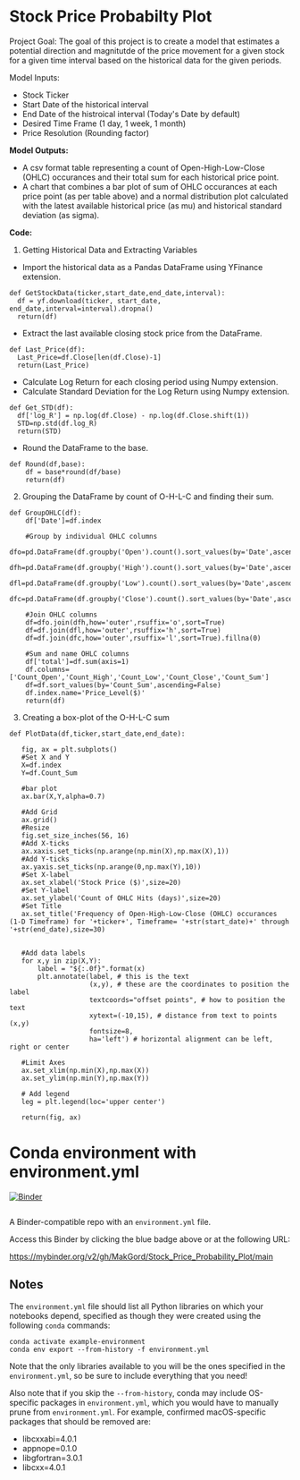 # Stock Price Probabilty Plot

Project Goal: 
The goal of this project is to create a model that estimates a potential direction and magnitutde of the price movement for a given stock for a given time interval based on the historical data for the given periods. 

Model Inputs: 
- Stock Ticker
- Start Date of the historical interval
- End Date of the histroical interval (Today's Date by default)
- Desired Time Frame (1 day, 1 week, 1 month)
- Price Resolution (Rounding factor)

**Model Outputs:** 
- A csv format table representing a count of Open-High-Low-Close (OHLC) occurances and their total sum for each historical price point. 
- A chart that combines a bar plot of sum of OHLC occurances at each price point (as per table above) and a normal distribution plot calculated with the latest available historical price (as mu) and historical standard deviation (as sigma). 

**Code:** 
1. Getting Historical Data and Extracting Variables

  * Import the historical data as a Pandas DataFrame using YFinance extension.
  
  ```
  def GetStockData(ticker,start_date,end_date,interval):
    df = yf.download(ticker, start_date, end_date,interval=interval).dropna()
    return(df)
  ```
  * Extract the last available closing stock price from the DataFrame.
  
  ```
  def Last_Price(df):
    Last_Price=df.Close[len(df.Close)-1]
    return(Last_Price) 
  ```
  * Calculate Log Return for each closing period using Numpy extension.
  * Calculate Standard Deviation for the Log Return using Numpy extension. 
  
  ```
  def Get_STD(df):
    df['log_R'] = np.log(df.Close) - np.log(df.Close.shift(1))
    STD=np.std(df.log_R)
    return(STD)
  ```
  
  * Round the DataFrame to the base.
  ```
  def Round(df,base):
      df = base*round(df/base)
      return(df)
  ```
2. Grouping the DataFrame by count of O-H-L-C and finding their sum. 
  
 ```
 def GroupOHLC(df):
     df['Date']=df.index

     #Group by individual OHLC columns
     dfo=pd.DataFrame(df.groupby('Open').count().sort_values(by='Date',ascending=False).Date)
     dfh=pd.DataFrame(df.groupby('High').count().sort_values(by='Date',ascending=False).Date)
     dfl=pd.DataFrame(df.groupby('Low').count().sort_values(by='Date',ascending=False).Date)
     dfc=pd.DataFrame(df.groupby('Close').count().sort_values(by='Date',ascending=False).Date)

     #Join OHLC columns
     df=dfo.join(dfh,how='outer',rsuffix='o',sort=True)
     df=df.join(dfl,how='outer',rsuffix='h',sort=True)
     df=df.join(dfc,how='outer',rsuffix='l',sort=True).fillna(0)

     #Sum and name OHLC columns
     df['total']=df.sum(axis=1)
     df.columns=['Count_Open','Count_High','Count_Low','Count_Close','Count_Sum']
     df=df.sort_values(by='Count_Sum',ascending=False)
     df.index.name='Price_Level($)'
     return(df)
 ```

3. Creating a box-plot of the O-H-L-C sum

 ```
 def PlotData(df,ticker,start_date,end_date):

    fig, ax = plt.subplots()
    #Set X and Y
    X=df.index
    Y=df.Count_Sum
    
    #bar plot
    ax.bar(X,Y,alpha=0.7)
    
    #Add Grid
    ax.grid()
    #Resize
    fig.set_size_inches(56, 16)
    #Add X-ticks
    ax.xaxis.set_ticks(np.arange(np.min(X),np.max(X),1))
    #Add Y-ticks
    ax.yaxis.set_ticks(np.arange(0,np.max(Y),10))
    #Set X-label
    ax.set_xlabel('Stock Price ($)',size=20)
    #Set Y-label
    ax.set_ylabel('Count of OHLC Hits (days)',size=20)
    #Set Title
    ax.set_title('Frequency of Open-High-Low-Close (OHLC) occurances (1-D Timeframe) for '+ticker+', Timeframe= '+str(start_date)+' through '+str(end_date),size=30)
    
    
    #Add data labels
    for x,y in zip(X,Y):
        label = "${:.0f}".format(x)
        plt.annotate(label, # this is the text
                     (x,y), # these are the coordinates to position the label
                     textcoords="offset points", # how to position the text
                     xytext=(-10,15), # distance from text to points (x,y)
                     fontsize=8,
                     ha='left') # horizontal alignment can be left, right or center
    
    #Limit Axes
    ax.set_xlim(np.min(X),np.max(X))
    ax.set_ylim(np.min(Y),np.max(Y))

    # Add legend
    leg = plt.legend(loc='upper center')
    
    return(fig, ax)
 ```



# Conda environment with environment.yml

[![Binder](http://mybinder.org/badge_logo.svg)](https://mybinder.org/v2/gh/MakGord/Stock_Price_Probability_Plot/main?filepath=index.ipynb)

 ```
 ```

A Binder-compatible repo with an `environment.yml` file.

Access this Binder by clicking the blue badge above or at the following URL:

https://mybinder.org/v2/gh/MakGord/Stock_Price_Probability_Plot/main




## Notes
The `environment.yml` file should list all Python libraries on which your notebooks
depend, specified as though they were created using the following `conda` commands:

```
conda activate example-environment
conda env export --from-history -f environment.yml
```



Note that the only libraries available to you will be the ones specified in
the `environment.yml`, so be sure to include everything that you need! 

Also note that if you skip the `--from-history`, conda may include OS-specific
packages in `environment.yml`, which you would have to manually prune from
`environment.yml`.  For example, confirmed macOS-specific packages that should
be removed are:

* libcxxabi=4.0.1
* appnope=0.1.0
* libgfortran=3.0.1
* libcxx=4.0.1

